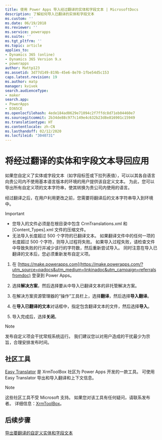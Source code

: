 ```yaml
---
title: 使用 Power Apps 导入经过翻译的实体和字段文本 | MicrosoftDocs
description: 了解如何导入已翻译的实体和字段文本
ms.custom: ''
ms.date: 06/19/2018
ms.reviewer: ''
ms.service: powerapps
ms.suite: ''
ms.tgt_pltfrm: ''
ms.topic: article
applies_to:
- Dynamics 365 (online)
- Dynamics 365 Version 9.x
- powerapps
author: Mattp123
ms.assetid: 3d77d149-819b-45e6-8e70-1fbe54d5c153
caps.latest.revision: 19
ms.author: matp
manager: kvivek
search.audienceType:
- maker
search.app:
- PowerApps
- D365CE
ms.openlocfilehash: 4ede184ad0629e71094c2f7ffdc8d71eb04460e7
ms.sourcegitcommit: 2b34de88c977c149e4c632b23d8e816901c15949
ms.translationtype: HT
ms.contentlocale: zh-CN
ms.lasthandoff: 02/12/2020
ms.locfileid: "3040731"
---
```

# <a name="import-translated-entity-and-field-text-back-into-an-app"></a>将经过翻译的实体和字段文本导回应用

如果您自定义了实体或字段文本（如字段标签或下拉列表值），可以以其各自语言向贵公司内不使用基本语言版本的环境的用户提供该自定义文本。 为此，您可以导出所有自定义项的文本字符串，使其转换为贵公司内使用的语言。  
  
 经过翻译之后，在用户利用更改之前，您需要将翻译后的文本字符串导入到环境中。  
  
> [!IMPORTANT]
> - 您导入的文件必须是在根目录中包含 CrmTranslations.xml 和 [Content_Types].xml 文件的压缩文件。  
> - 无法导入长度超过 500 个字符的已翻译文本。 如果翻译文件中的任何一项的长度超过 500 个字符，则导入过程将失败。 如果导入过程失败，请检查文件中导致失败的行并减少该行的字符数，然后重新尝试导入。 同时注意在导入已翻译的文本后，您必须重新发布自定义项。  
  
1. 在 [https://make.powerapps.com](https://make.powerapps.com/?utm_source=padocs&utm_medium=linkinadoc&utm_campaign=referralsfromdoc) 登录到 Power Apps。

2. 选择**解决方案**，然后选择要从中导入已翻译文本的非托管解决方案。

3. 在解决方案资源管理器的“操作”工具栏上，选择**翻译**，然后选择**导入翻译**。

4.  在**导入已翻译的文本**对话框中，指定包含翻译文本的文件，然后选择**导入**。  
  
5.  导入完成后，选择**关闭**。  
  
> [!NOTE]
>  发布自定义项会干扰常规系统运行。 我们建议您以对用户造成的干扰最少为宗旨，合理安排发布时间。  

## <a name="community-tools"></a>社区工具

[Easy Translator](https://www.xrmtoolbox.com/plugins/MsCrmTools.Translator/) 是 XrmToolBox 社区为 Power Apps 开发的一款工具。 可使用 Easy Translator 导出和导入翻译和上下文信息。 

> [!NOTE]
> 这些社区工具不受 Microsoft 支持。 如果您对该工具有任何疑问，请联系发布者。 详细信息：[XrmToolBox](https://www.xrmtoolbox.com)。

## <a name="next-steps"></a>后续步骤  
 [导出要翻译的自定义实体和字段文本](export-customized-entity-field-text-translation.md)
